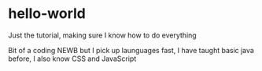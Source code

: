 # hello-world
Just the tutorial, making sure I know how to do everything

Bit of a coding NEWB but I pick up launguages fast, I have taught basic java before, I also know CSS and JavaScript
